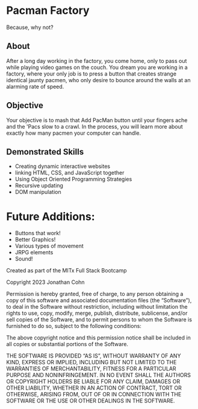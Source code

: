 # Pacman Factory

Because, why not?

## About

 After a long day working in the factory, you come home, only to pass out while playing video games on the couch. You dream you are working in a factory, where your only job is to press a button that creates strange identical jaunty pacmen, who only desire to bounce around the walls at an alarming rate of speed.

 ## Objective

 Your objective is to mash that Add PacMan button until your fingers ache and the 'Pacs slow to a crawl.  In the process, you will learn more about exactly how many pacmen your computer can handle.

## Demonstrated Skills

- Creating dynamic interactive websites
- linking HTML, CSS, and JavaScript together
- Using Object Oriented Programming Strategies
- Recursive updating
- DOM manipulation

# Future Additions:

- Buttons that work!
- Better Graphics!
- Various types of movement
- JRPG elements
- Sound!

Created as part of the MITx Full Stack Bootcamp

Copyright 2023 Jonathan Cohn

Permission is hereby granted, free of charge, to any person obtaining a copy of this software and associated documentation files (the “Software”), to deal in the Software without restriction, including without limitation the rights to use, copy, modify, merge, publish, distribute, sublicense, and/or sell copies of the Software, and to permit persons to whom the Software is furnished to do so, subject to the following conditions:

The above copyright notice and this permission notice shall be included in all copies or substantial portions of the Software.

THE SOFTWARE IS PROVIDED “AS IS”, WITHOUT WARRANTY OF ANY KIND, EXPRESS OR IMPLIED, INCLUDING BUT NOT LIMITED TO THE WARRANTIES OF MERCHANTABILITY, FITNESS FOR A PARTICULAR PURPOSE AND NONINFRINGEMENT. IN NO EVENT SHALL THE AUTHORS OR COPYRIGHT HOLDERS BE LIABLE FOR ANY CLAIM, DAMAGES OR OTHER LIABILITY, WHETHER IN AN ACTION OF CONTRACT, TORT OR OTHERWISE, ARISING FROM, OUT OF OR IN CONNECTION WITH THE SOFTWARE OR THE USE OR OTHER DEALINGS IN THE SOFTWARE.